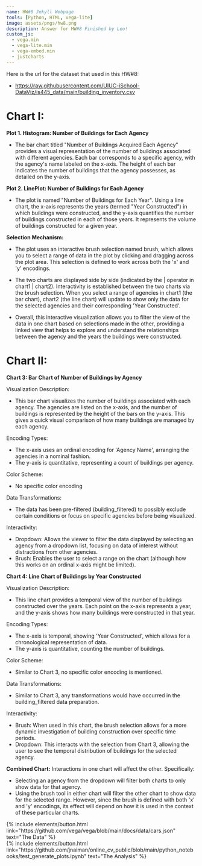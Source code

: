 ```yaml
---
name: HW#8 Jekyll Webpage
tools: [Python, HTML, vega-lite]
image: assets/pngs/hw8.png
description: Answer for HW#8 Finished by Leo!
custom_js:
  - vega.min
  - vega-lite.min
  - vega-embed.min
  - justcharts
---
```


Here is the url for the dataset that used in this HW#8:

* https://raw.githubusercontent.com/UIUC-iSchool-DataViz/is445_data/main/building_inventory.csv


# Chart I:

**Plot 1. Histogram: Number of Buildings for Each Agency**

* The bar chart titled "Number of Buildings Acquired Each Agency" provides a visual representation of the number of buildings associated with different agencies. Each bar corresponds to a specific agency, with the agency's name labeled on the x-axis. The height of each bar indicates the number of buildings that the agency possesses, as detailed on the y-axis.

**Plot 2. LinePlot: Number of Buildings for Each Agency**

* The plot is named "Number of Buildings for Each Year". Using a line chart, the x-axis represents the years (termed "Year Constructed") in which buildings were constructed, and the y-axis quantifies the number of buildings constructed in each of those years. It represents the volume of buildings constructed for a given year.

**Selection Mechanism:**

* The plot uses an interactive brush selection named brush, which allows you to select a range of data in the plot by clicking and dragging across the plot area. This selection is defined to work across both the 'x' and 'y' encodings.

* The two charts are displayed side by side (indicated by the | operator in chart1 | chart2).
Interactivity is established between the two charts via the brush selection. When you select a range of agencies in chart1 (the bar chart), chart2 (the line chart) will update to show only the data for the selected agencies and their corresponding 'Year Constructed'.

* Overall, this interactive visualization allows you to filter the view of the data in one chart based on selections made in the other, providing a linked view that helps to explore and understand the relationships between the agency and the years the buildings were constructed.

<vegachart schema-url="{{ site.baseurl }}/assets/json/hw8_chart1.json" style="width: 100%"></vegachart>


# Chart II:

**Chart 3: Bar Chart of Number of Buildings by Agency**

Visualization Description: 
* This bar chart visualizes the number of buildings associated with each agency. The agencies are listed on the x-axis, and the number of buildings is represented by the height of the bars on the y-axis. This gives a quick visual comparison of how many buildings are managed by each agency.

Encoding Types:
* The x-axis uses an ordinal encoding for 'Agency Name', arranging the agencies in a nominal fashion.
* The y-axis is quantitative, representing a count of buildings per agency.

Color Scheme:
* No specific color encoding 

Data Transformations:
* The data has been pre-filtered (building_filtered) to possibly exclude certain conditions or focus on specific agencies before being visualized.

Interactivity:
* Dropdown: Allows the viewer to filter the data displayed by selecting an agency from a dropdown list, focusing on data of interest without distractions from other agencies.
* Brush: Enables the user to select a range on the chart (although how this works on an ordinal x-axis might be limited).

**Chart 4: Line Chart of Buildings by Year Constructed**

Visualization Description: 
* This line chart provides a temporal view of the number of buildings constructed over the years. Each point on the x-axis represents a year, and the y-axis shows how many buildings were constructed in that year.

Encoding Types:
* The x-axis is temporal, showing 'Year Constructed', which allows for a chronological representation of data.
* The y-axis is quantitative, counting the number of buildings.

Color Scheme:
* Similar to Chart 3, no specific color encoding is mentioned. 

Data Transformations:
* Similar to Chart 3, any transformations would have occurred in the building_filtered data preparation.

Interactivity:
* Brush: When used in this chart, the brush selection allows for a more dynamic investigation of building construction over specific time periods.
* Dropdown: This interacts with the selection from Chart 3, allowing the user to see the temporal distribution of buildings for the selected agency.

**Combined Chart:**
Interactions in one chart will affect the other. Specifically:
* Selecting an agency from the dropdown will filter both charts to only show data for that agency.
* Using the brush tool in either chart will filter the other chart to show data for the selected range. However, since the brush is defined with both 'x' and 'y' encodings, its effect will depend on how it is used in the context of these particular charts.

<vegachart schema-url="{{ site.baseurl }}/assets/json/hw8_chart2.json" style="width: 100%"></vegachart>


<!-- these are written in a combo of html and liquid --> 

<div class="left">
{% include elements/button.html link="https://github.com/vega/vega/blob/main/docs/data/cars.json" text="The Data" %}
</div>

<div class="right">
{% include elements/button.html link="https://github.com/jnaiman/online_cv_public/blob/main/python_notebooks/test_generate_plots.ipynb" text="The Analysis" %}
</div>


